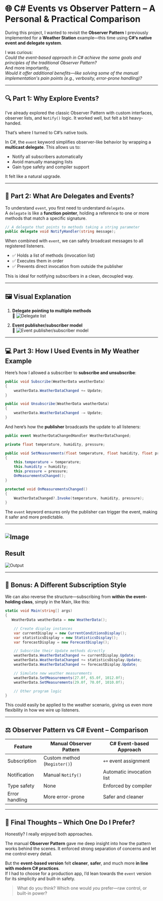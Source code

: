 # 🌐 C# Events vs Observer Pattern – A Personal & Practical Comparison

During this project, I wanted to revisit the **Observer Pattern** I previously implemented for a **Weather Station** example—this time using **C#’s native event and delegate system**.

I was curious:  
*Could the event-based approach in C# achieve the same goals and principles of the traditional Observer Pattern?*  
And more importantly,  
*Would it offer additional benefits—like solving some of the manual implementation's pain points (e.g., verbosity, error-prone handling)?*

---

## 🔍 Part 1: Why Explore Events?

I’ve already explored the classic Observer Pattern with custom interfaces, observer lists, and `Notify()` logic. It worked well, but felt a bit heavy-handed.

That’s where I turned to C#’s native tools.

In C#, the `event` keyword simplifies observer-like behavior by wrapping a **multicast delegate**. This allows us to:
- Notify all subscribers automatically
- Avoid manually managing lists
- Gain type safety and compiler support

It felt like a natural upgrade.

---

## 🧠 Part 2: What Are Delegates and Events?

To understand `event`, you first need to understand `delegate`.  
A `delegate` is like a **function pointer**, holding a reference to one or more methods that match a specific signature.

```csharp
// A delegate that points to methods taking a string parameter
public delegate void NotifyHandler(string message);
```

When combined with `event`, we can safely broadcast messages to all registered listeners.

- ✅ Holds a list of methods (invocation list)
- ✅ Executes them in order
- ✅ Prevents direct invocation from outside the publisher

This is ideal for notifying subscribers in a clean, decoupled way.

---

## 🖼️ Visual Explanation

1. **Delegate pointing to multiple methods**  
   📌 
   ![Delegate list](https://github.com/user-attachments/assets/28b6727c-c889-405d-b7f4-a3e0fccf8865)

2. **Event publisher/subscriber model**  
   📌
   ![Event publisher/subscriber model](https://github.com/user-attachments/assets/c17b9dd7-7a13-43f1-bdf2-fa17663ff476)

---

## 💻 Part 3: How I Used Events in My Weather Example

Here’s how I allowed a subscriber to **subscribe and unsubscribe**:

```csharp
public void Subscribe(WeatherData weatherData)
{
    weatherData.WeatherDataChanged += Update;
}

public void Unsubscribe(WeatherData weatherData)
{
    weatherData.WeatherDataChanged -= Update;
}
```

And here’s how the **publisher** broadcasts the update to all listeners:

```csharp
public event WeatherDataChangedHandler WeatherDataChanged;

private float temperature, humidity, pressure;

public void SetMeasurements(float temperature, float humidity, float pressure)
{
    this.temperature = temperature;
    this.humidity = humidity;
    this.pressure = pressure;
    OnMeasurementsChanged();
}

protected void OnMeasurementsChanged()
{
    WeatherDataChanged?.Invoke(temperature, humidity, pressure);
}
```

The `event` keyword ensures only the publisher can trigger the event, making it safer and more predictable.

---
![Image](https://github.com/user-attachments/assets/6139ed0f-8367-43cb-9135-117669268ce3)
---
## Result
![Output](https://github.com/user-attachments/assets/a242fa43-883e-4efa-b9e1-a23aa8710079)

---

## 🔁 Bonus: A Different Subscription Style

We can also reverse the structure—subscribing from **within the event-holding class**, simply in the Main, like this:

```csharp
static void Main(string[] args)
{
   WeatherData weatherData = new WeatherData();

    // Create display instances
    var currentDisplay = new CurrentConditionsDisplay();
    var statisticsDisplay = new StatisticsDisplay();
    var forecastDisplay = new ForecastDisplay();

    // Subscribe their Update methods directly
    weatherData.WeatherDataChanged += currentDisplay.Update;
    weatherData.WeatherDataChanged += statisticsDisplay.Update;
    weatherData.WeatherDataChanged += forecastDisplay.Update;

    // Simulate new weather measurements
    weatherData.SetMeasurements(27.0f, 65.0f, 1012.0f);
    weatherData.SetMeasurements(29.0f, 70.0f, 1010.0f);

    // Other program logic
}
```
This could easily be applied to the weather scenario, giving us even more flexibility in how we wire up listeners.

---

## ⚖️ Observer Pattern vs C# Event – Comparison

| Feature                     | Manual Observer Pattern      | C# Event-based Approach          |
|----------------------------|------------------------------|----------------------------------|
| Subscription               | Custom method (`Register()`) | `+=` event assignment            |
| Notification               | Manual `Notify()`            | Automatic invocation list        |
| Type safety                | None                         | Enforced by compiler             |
| Error handling             | More error-prone             | Safer and cleaner                |

---

## 🧠 Final Thoughts – Which One Do I Prefer?

Honestly? I really enjoyed both approaches.

The manual **Observer Pattern** gave me deep insight into how the pattern works behind the scenes. It enforced strong separation of concerns and let me control every detail.

But the **event-based version** felt **cleaner**, **safer**, and much more **in line with modern C# practices**.  
If I had to choose for a production app, I’d lean towards the `event` version for its simplicity and built-in safety.

> What do you think? Which one would *you* prefer—raw control, or built-in power?
